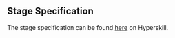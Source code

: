 ## Stage Specification

The stage specification can be found [here](https://hyperskill.org/projects/132/stages/703/implement) on Hyperskill.